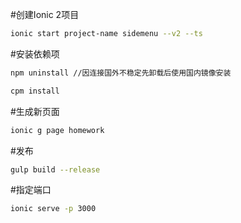 #创建Ionic 2项目
```bash
ionic start project-name sidemenu --v2 --ts
```
#安装依赖项
```bash
npm uninstall //因连接国外不稳定先卸载后使用国内镜像安装

cpm install
```

#生成新页面
```bash
ionic g page homework
```

#发布
```bash
gulp build --release

```


#指定端口
```bash
ionic serve -p 3000

```
